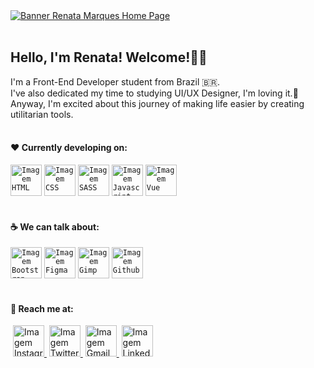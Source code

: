 <a href="https://renatamoss.vercel.app/" target="_blank">
 <img align="center" alt="Banner Renata Marques Home Page" 
 src="https://i.ibb.co/jvbBMwY/image-banner-page.png">
</a>
<br/>

<div align="left"> 
 <br/>

 <h2> 
  Hello, I'm Renata! Welcome!👋👩‍ 
 </h2>

 <section> 
  I'm a Front-End Developer student from Brazil 🇧🇷. <br/>
  I've also dedicated my time to studying UI/UX Designer, I'm loving it.🤍 <br/>
  Anyway, I'm excited about this journey of making life easier by creating utilitarian tools.
 </section><br/>

 <h4>
  ❤️ Currently developing on:
 </h4>

 <code><a href="https://developer.mozilla.org/pt-BR/docs/Web/HTML/Element" target="_blank"><img height="50"  alt="Imagem HTML" src="https://www.vectorlogo.zone/logos/w3_html5/w3_html5-ar21.svg"></a></code>
 <code><a href="https://developer.mozilla.org/pt-BR/docs/Web/CSS" target="_blank"><img height="50" alt="Imagem CSS" src="https://www.vectorlogo.zone/logos/w3_css/w3_css-ar21.svg"></a></code>
 <code><a href="https://sass-lang.com/" target="_blank"><img height="50" alt="Imagem SASS" src="https://www.vectorlogo.zone/logos/sass-lang/sass-lang-ar21.svg"></a></code>
 <code><a href="https://developer.mozilla.org/pt-BR/docs/Web/JavaScript/" target="_blank"><img height="50" alt="Imagem Javascript" src="https://www.vectorlogo.zone/logos/javascript/javascript-ar21.svg"></a></code>
 <code><a href="https://vuejs.org/" target="_blank"><img height="50" alt="Imagem Vue" src="https://www.vectorlogo.zone/logos/vuejs/vuejs-ar21.svg"></a></code>
 <br/> <br/>

 <h4>
  ☕ We can talk about:
 </h4>

 <code><a href="https://getbootstrap.com/docs/5.1/getting-started/introduction/" target="_blank"><img height="50" alt="Imagem Bootstrap" src="https://www.vectorlogo.zone/logos/getbootstrap/getbootstrap-ar21.svg"></a></code>
 <code><a href="https://www.figma.com/" target="_blank"><img height="50" alt="Imagem Figma" src="https://www.vectorlogo.zone/logos/figma/figma-ar21.svg"></a></code>
 <code><a href="https://www.gimp.org/" target="_blank"><img height="50" alt="Imagem Gimp" src="https://www.vectorlogo.zone/logos/gimp/gimp-ar21.svg"></a></code>
 <code><a href="https://github.com/" target="_blank"><img height="50" alt="Imagem Github" src="https://www.vectorlogo.zone/logos/github/github-ar21.svg"></a></code>
 <br/> <br/>

 <h4>
  🤝 Reach me at:
 </h4>

 <image>
  <a href="https://www.instagram.com/renatamoss.ti" target="_blank">
   <img height="50" alt="Imagem Instagram" src="https://www.vectorlogo.zone/logos/instagram/instagram-ar21.svg">
  </a>
 </image>
 <image>
  <a href="https://twitter.com/moss_renata" target="_blank">
   <img height="50" alt="Imagem Twitter" src="https://www.vectorlogo.zone/logos/twitter/twitter-ar21.svg">
  </a>
 </image>
 <image>
  <a href="mailto:renatamoss.web@gmail.com" target="_blank">
   <img height="50" alt="Imagem Gmail" src="https://www.vectorlogo.zone/logos/gmail/gmail-ar21.svg">
  </a>
 </image>
 <image>
  <a href="https://www.linkedin.com/in/renata-moss" target="_blank">
   <img height="50" alt="Imagem Linkedin" src="https://www.vectorlogo.zone/logos/linkedin/linkedin-ar21.svg">
  </a>
 </image>
 
 </div>
